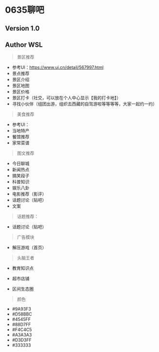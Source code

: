 # 0635聊吧
## Version 1.0
## Author WSL

> 景区推荐
+ 参考UI：https://www.ui.cn/detail/567997.html
+ 景点推荐
+ 景区介绍
+ 景区地图
+ 景区价格
+ 景区打卡（社交，可以放在个人中心显示【我的打卡地】）
+ 寻找小伙伴（组团出游，组织去西藏的自驾游啦等等等等，大家一起约一约）

> 美食推荐
+ 参考UI：
+ 当地特产
+ 餐馆推荐
+ 家常菜谱

> 图文推荐
+ 今日聊城
+ 新闻热点
+ 搞笑段子
+ 科普知识
+ 娱乐八卦
+ 电影推荐（影评）
+ 话题讨论（贴吧）
+ 文案

> 话题推荐：
+ 话题讨论（贴吧）

> 广告模块

+ 解压游戏（首页）
> 头脑王者

+ 教育知识点

+ 超市店铺

+ 区间生态圈

> 颜色
+ #9A93F3
+ #D58BBC
+ #4545FF
+ #88D7FF
+ #F4C4C5
+ #A3A3A3
+ #D3D3FF
+ #333333